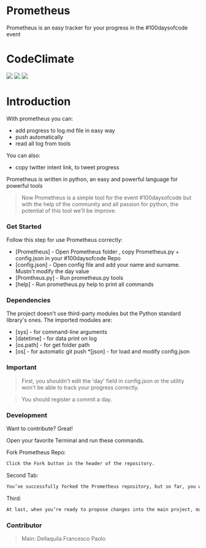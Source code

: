 # Prometheus

Prometheus is an easy tracker for your progress in the #100daysofcode event

# CodeClimate

<a href="https://codeclimate.com/github/Francescopaolo44/Prometheus"><img src="https://codeclimate.com/github/Francescopaolo44/Prometheus/badges/gpa.svg" /></a> <a href="https://codeclimate.com/github/Francescopaolo44/Prometheus/coverage"><img src="https://codeclimate.com/github/Francescopaolo44/Prometheus/badges/coverage.svg" /></a> <a href="https://codeclimate.com/github/Francescopaolo44/Prometheus"><img src="https://codeclimate.com/github/Francescopaolo44/Prometheus/badges/issue_count.svg" /></a>

# Introduction
With prometheus you can:

  - add progress to log.md file in easy way
  - push automatically 
  - read all log from tools

You can also:
  - copy twitter intent link, to tweet progress 

Prometheus is written in python, an easy and powerful language for powerful tools 

> Now Prometheus is a simple tool for the event #100daysofcode
> but with the help of the community
> and all passion for python,
> the potential of this tool we'll be improve.

### Get Started

Follow this step for use Prometheus correctly:
* [Prometheus] - Open Prometheus folder , copy Prometheus.py + config.json in your #100daysofcode Repo
* [config.json] - Open config file and add your name and surname. Mustn't modify the day value
* [Promtheus.py] - Run prometheus.py tools
* [help] - Run prometheus.py help to print all commands

### Dependencies

The project doesn't use third-party modules but the Python standard library's ones.
The imported modules are:
* [sys] - for command-line arguments
* [datetime] - for data print on log
* [os.path] - for get folder path
* [os] - for automatic git push
*[json] - for load and modify config.json

### Important
>First, you shouldn't edit the 'day' field in config.json or 
>the utility won't be able to track your progress correctly.

>You should register a commit a day.


### Development

Want to contribute? Great!

Open your favorite Terminal and run these commands.

Fork Prometheus Repo:
```sh
Click the Fork button in the header of the repository.
```

Second Tab:
```sh
You’ve successfully forked the Prometheus repository, but so far, you will need to clone it to your computer.
```

Third:
```sh
At last, when you’re ready to propose changes into the main project, make a pull request.
```
### Contributor
> Main: Dellaquila Francesco Paolo
